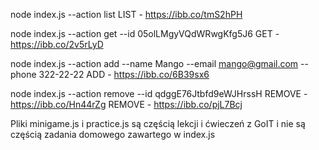 node index.js --action list
LIST - https://ibb.co/tmS2hPH

node index.js --action get --id 05olLMgyVQdWRwgKfg5J6
GET - https://ibb.co/2v5rLyD

node index.js --action add --name Mango --email mango@gmail.com --phone 322-22-22
ADD - https://ibb.co/6B39sx6

node index.js --action remove --id qdggE76Jtbfd9eWJHrssH
REMOVE - https://ibb.co/Hn44rZg
REMOVE - https://ibb.co/pjL7Bcj

Pliki minigame.js i practice.js są częścią lekcji i ćwieczeń z GoIT i nie są częścią zadania domowego zawartego w index.js
